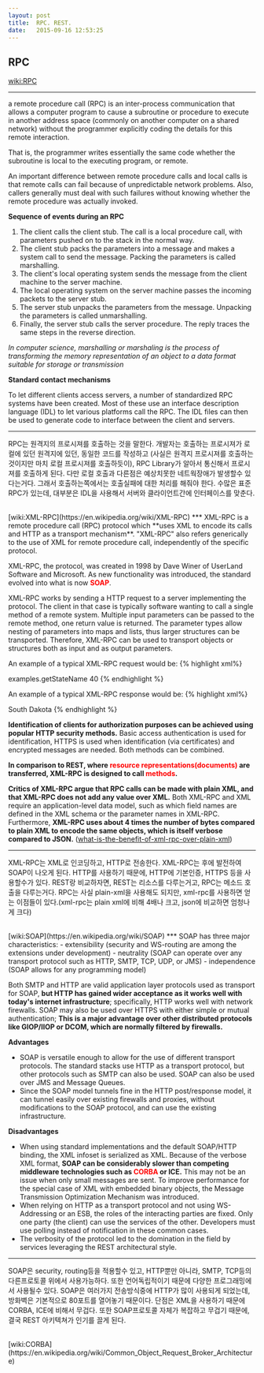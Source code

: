 ```yaml
---
layout: post
title:  RPC. REST.
date:   2015-09-16 12:53:25
---
```


## RPC
[wiki:RPC](https://en.wikipedia.org/wiki/Remote_procedure_call)
***
a remote procedure call (RPC) is an inter-process communication that allows a computer program to cause a subroutine or procedure to execute in another address space (commonly on another computer on a shared network) without the programmer explicitly coding the details for this remote interaction. 

That is, the programmer writes essentially the same code whether the subroutine is local to the executing program, or remote. 

An important difference between remote procedure calls and local calls is that remote calls can fail because of unpredictable network problems. Also, callers generally must deal with such failures without knowing whether the remote procedure was actually invoked. 

**Sequence of events during an RPC**
1. The client calls the client stub. The call is a local procedure call, with parameters pushed on to the stack in the normal way.
2. The client stub packs the parameters into a message and makes a system call to send the message. Packing the parameters is called marshalling.
3. The client's local operating system sends the message from the client machine to the server machine.
4. The local operating system on the server machine passes the incoming packets to the server stub.
5. The server stub unpacks the parameters from the message. Unpacking the parameters is called unmarshalling.
6. Finally, the server stub calls the server procedure. The reply traces the same steps in the reverse direction.

*In computer science, marshalling or marshaling is the process of transforming the memory representation of an object to a data format suitable for storage or transmission*

**Standard contact mechanisms**

To let different clients access servers, a number of standardized RPC systems have been created. Most of these use an interface description language (IDL) to let various platforms call the RPC. The IDL files can then be used to generate code to interface between the client and servers.
***
RPC는 원격지의 프로시져를 호출하는 것을 말한다. 개발자는 호출하는 프로시져가 로컬에 있던 원격지에 있던, 동일한 코드를 작성하고 (사실은 원격지 프로시져를 호출하는것이지만 마치 로컬 프로시져를 호출하듯이), RPC Library가 알아서 통신해서 프로시져를 호출하게 된다. 다만 로컬 호출과 다른점은 예상치못한 네트웍장애가 발생할수 있다는거다. 그래서 호출하는쪽에서는 호출실패에 대한 처리를 해줘야 한다. 수많은 표준 RPC가 있는데, 대부분은 IDL을 사용해서 서버와 클라이언트간에 인터페이스를 맞춘다.

<br>
[wiki:XML-RPC](https://en.wikipedia.org/wiki/XML-RPC)
***
XML-RPC is a remote procedure call (RPC) protocol which **uses XML to encode its calls and HTTP as a transport mechanism**. "XML-RPC" also refers generically to the use of XML for remote procedure call, independently of the specific protocol. 

XML-RPC, the protocol, was created in 1998 by Dave Winer of UserLand Software and Microsoft. As new functionality was introduced, the standard evolved into what is now <font color=red>**SOAP**</font>.

XML-RPC works by sending a HTTP request to a server implementing the protocol. The client in that case is typically software wanting to call a single method of a remote system. Multiple input parameters can be passed to the remote method, one return value is returned. The parameter types allow nesting of parameters into maps and lists, thus larger structures can be transported. Therefore, XML-RPC can be used to transport objects or structures both as input and as output parameters.

An example of a typical XML-RPC request would be:
{% highlight xml%}
<?xml version="1.0"?>
<methodCall>
  <methodName>examples.getStateName</methodName>
  <params>
    <param>
        <value><i4>40</i4></value>
    </param>
  </params>
</methodCall>
{% endhighlight %}

An example of a typical XML-RPC response would be:
{% highlight xml%}
<?xml version="1.0"?>
<methodResponse>
  <params>
    <param>
        <value><string>South Dakota</string></value>
    </param>
  </params>
</methodResponse>
{% endhighlight %}

**Identification of clients for authorization purposes can be achieved using popular HTTP security methods.** Basic access authentication is used for identification, HTTPS is used when identification (via certificates) and encrypted messages are needed. Both methods can be combined.

**In comparison to REST, where <font color=red>resource representations(documents)</font> are transferred, XML-RPC is designed to call <font color=red>methods</font>.**

**Critics of XML-RPC argue that RPC calls can be made with plain XML, and that XML-RPC does not add any value over XML.** Both XML-RPC and XML require an application-level data model, such as which field names are defined in the XML schema or the parameter names in XML-RPC. Furthermore, **XML-RPC uses about 4 times the number of bytes compared to plain XML to encode the same objects, which is itself verbose compared to JSON.** ([what-is-the-benefit-of-xml-rpc-over-plain-xml](http://stackoverflow.com/questions/1376688/what-is-the-benefit-of-xml-rpc-over-plain-xml))
***
XML-RPC는 XML로 인코딩하고, HTTP로 전송한다. XML-RPC는 후에 발전하여 SOAP이 나오게 된다. HTTP를 사용하기 때문에, HTTP에 기본인증, HTTPS 등을 사용할수가 있다. REST랑 비교하자면, REST는 리소스를 다루는거고, RPC는 메소드 호출을 다루는거다. RPC는 사실 plain-xml을 사용해도 되지만, xml-rpc를 사용하면 얻는 이점들이 있다.(xml-rpc는 plain xml에 비해 4배나 크고, json에 비교하면 엄청나게 크다)

<br>
[wiki:SOAP](https://en.wikipedia.org/wiki/SOAP)
***
SOAP has three major characteristics:
- extensibility (security and WS-routing are among the extensions under development)
- neutrality (SOAP can operate over any transport protocol such as HTTP, SMTP, TCP, UDP, or JMS)
- independence (SOAP allows for any programming model)

Both SMTP and HTTP are valid application layer protocols used as transport for SOAP, **but HTTP has gained wider acceptance as it works well with today's internet infrastructure**; specifically, HTTP works well with network firewalls. SOAP may also be used over HTTPS with either simple or mutual authentication; **This is a major advantage over other distributed protocols like GIOP/IIOP or DCOM, which are normally filtered by firewalls.** 

**Advantages**

- SOAP is versatile enough to allow for the use of different transport protocols. The standard stacks use HTTP as a transport protocol, but other protocols such as SMTP can also be used. SOAP can also be used over JMS and Message Queues.
- Since the SOAP model tunnels fine in the HTTP post/response model, it can tunnel easily over existing firewalls and proxies, without modifications to the SOAP protocol, and can use the existing infrastructure.

**Disadvantages**

- When using standard implementations and the default SOAP/HTTP binding, the XML infoset is serialized as XML. Because of the verbose XML format, **SOAP can be considerably slower than competing middleware technologies such as <font color=red>CORBA</font> or ICE.** This may not be an issue when only small messages are sent. To improve performance for the special case of XML with embedded binary objects, the Message Transmission Optimization Mechanism was introduced.
- When relying on HTTP as a transport protocol and not using WS-Addressing or an ESB, the roles of the interacting parties are fixed. Only one party (the client) can use the services of the other. Developers must use polling instead of notification in these common cases.
- The verbosity of the protocol led to the domination in the field by services leveraging the REST architectural style.
***
SOAP은 security, routing등을 적용할수 있고, HTTP뿐만 아니라, SMTP, TCP등의 다른프로토콜 위에서 사용가능하다. 또한 언어독립적이기 때문에 다양한 프로그래밍에서 사용될수 있다. SOAP은 여러가지 전송방식중에 HTTP가 많이 사용되게 되었는데, 방화벽은 기본적으로 80포트를 열어놓기 때문이다. 단점은 XML을 사용하기 때문에 CORBA, ICE에 비해서 무겁다. 또한 SOAP프로토콜 자체가 복잡하고 무겁기 때문에, 결국 REST 아키텍쳐가 인기를 끌게 된다.

<br>
[wiki:CORBA](https://en.wikipedia.org/wiki/Common_Object_Request_Broker_Architecture)

